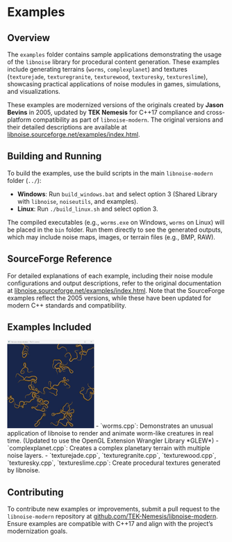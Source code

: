 # Examples

## Overview

The `examples` folder contains sample applications demonstrating the usage of the `libnoise` library for procedural content generation. These examples include generating terrains (`worms`, `complexplanet`) and textures (`texturejade`, `texturegranite`, `texturewood`, `texturesky`, `textureslime`), showcasing practical applications of noise modules in games, simulations, and visualizations.

These examples are modernized versions of the originals created by **Jason Bevins** in 2005, updated by **TEK Nemesis** for C++17 compliance and cross-platform compatibility as part of `libnoise-modern`. The original versions and their detailed descriptions are available at [libnoise.sourceforge.net/examples/index.html](https://libnoise.sourceforge.net/examples/index.html).

## Building and Running

To build the examples, use the build scripts in the main `libnoise-modern` folder (`../`):

- **Windows**: Run `build_windows.bat` and select option 3 (Shared Library with `libnoise`, `noiseutils`, and examples).
- **Linux**: Run `./build_linux.sh` and select option 3.

The compiled executables (e.g., `worms.exe` on Windows, `worms` on Linux) will be placed in the `bin` folder. Run them directly to see the generated outputs, which may include noise maps, images, or terrain files (e.g., BMP, RAW).

## SourceForge Reference

For detailed explanations of each example, including their noise module configurations and output descriptions, refer to the original documentation at [libnoise.sourceforge.net/examples/index.html](https://libnoise.sourceforge.net/examples/index.html). Note that the SourceForge examples reflect the 2005 versions, while these have been updated for modern C++ standards and compatibility.

## Examples Included

<img src="images/perlin_worms.jpg" alt="Example of the Script Menu" width="200">
- `worms.cpp`: Demonstrates an unusual application of libnoise to render and animate worm-like creatures in real time. (Updated to use the OpenGL Extension Wrangler Library *GLEW*)
- `complexplanet.cpp`: Creates a complex planetary terrain with multiple noise layers.
- `texturejade.cpp`, `texturegranite.cpp`, `texturewood.cpp`, `texturesky.cpp`, `textureslime.cpp`: Create procedural textures generated by libnoise.

## Contributing

To contribute new examples or improvements, submit a pull request to the `libnoise-modern` repository at [github.com/TEK-Nemesis/libnoise-modern](https://github.com/TEK-Nemesis/libnoise-modern). Ensure examples are compatible with C++17 and align with the project’s modernization goals.
